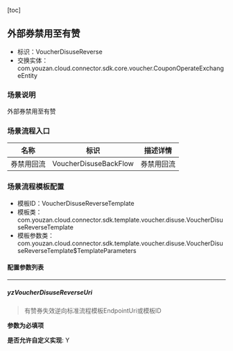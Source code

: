 [toc]

## 外部券禁用至有赞
- 标识：VoucherDisuseReverse
- 交换实体：com.youzan.cloud.connector.sdk.core.voucher.CouponOperateExchangeEntity
### 场景说明
外部券禁用至有赞
### 场景流程入口

名称 | 标识 | 描述详情
---|---|---
券禁用回流 | VoucherDisuseBackFlow | 券禁用回流

### 场景流程模板配置
- 模板ID：VoucherDisuseReverseTemplate
- 模板类：com.youzan.cloud.connector.sdk.template.voucher.disuse.VoucherDisuseReverseTemplate
- 模板参数类：com.youzan.cloud.connector.sdk.template.voucher.disuse.VoucherDisuseReverseTemplate$TemplateParameters

#### 配置参数列表

---
##### yzVoucherDisuseReverseUri
> 有赞券失效逆向标准流程模板EndpointUri或模板ID

**参数为必填项**


**是否允许自定义实现**: Y

